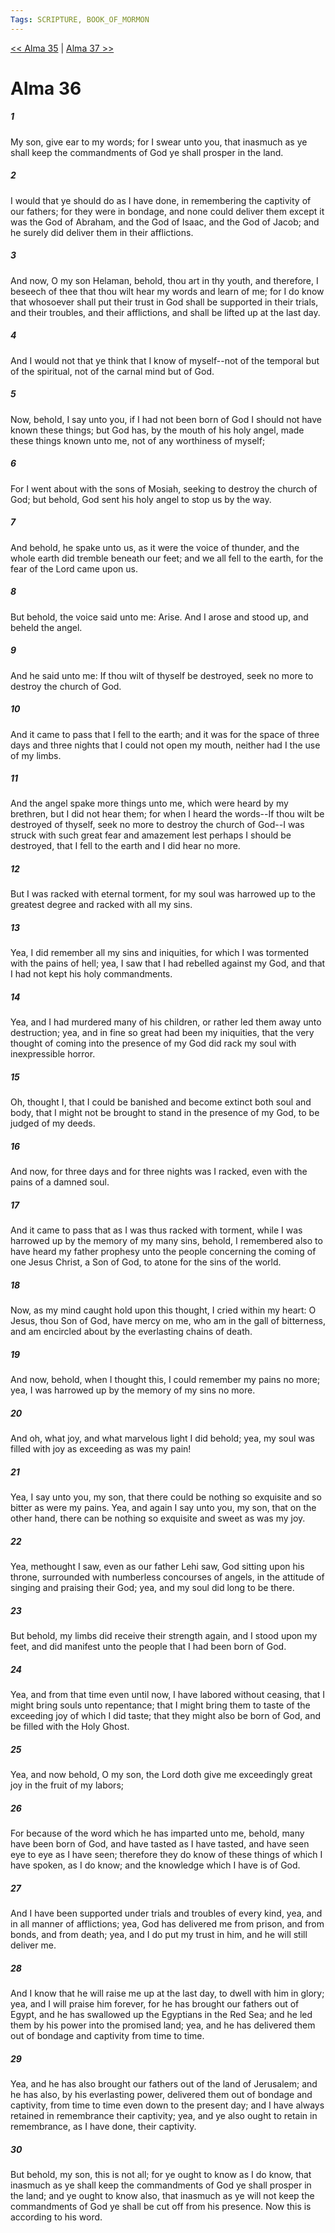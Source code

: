 ```yaml
---
Tags: SCRIPTURE, BOOK_OF_MORMON
---
```


[<< Alma 35](BOOK_OF_MORMON/09_Alma/Alma_35.md) | [Alma 37 >>](BOOK_OF_MORMON/09_Alma/Alma_37.md)

# Alma 36

##### 1
 My son, give ear to my words; for I swear unto you, that inasmuch as ye shall keep the commandments of God ye shall prosper in the land.
##### 2
 I would that ye should do as I have done, in remembering the captivity of our fathers; for they were in bondage, and none could deliver them except it was the God of Abraham, and the God of Isaac, and the God of Jacob; and he surely did deliver them in their afflictions.
##### 3
 And now, O my son Helaman, behold, thou art in thy youth, and therefore, I beseech of thee that thou wilt hear my words and learn of me; for I do know that whosoever shall put their trust in God shall be supported in their trials, and their troubles, and their afflictions, and shall be lifted up at the last day.
##### 4
 And I would not that ye think that I know of myself--not of the temporal but of the spiritual, not of the carnal mind but of God.
##### 5
 Now, behold, I say unto you, if I had not been born of God I should not have known these things; but God has, by the mouth of his holy angel, made these things known unto me, not of any worthiness of myself;
##### 6
 For I went about with the sons of Mosiah, seeking to destroy the church of God; but behold, God sent his holy angel to stop us by the way.
##### 7
 And behold, he spake unto us, as it were the voice of thunder, and the whole earth did tremble beneath our feet; and we all fell to the earth, for the fear of the Lord came upon us.
##### 8
 But behold, the voice said unto me: Arise. And I arose and stood up, and beheld the angel.
##### 9
 And he said unto me: If thou wilt of thyself be destroyed, seek no more to destroy the church of God.
##### 10
 And it came to pass that I fell to the earth; and it was for the space of three days and three nights that I could not open my mouth, neither had I the use of my limbs.
##### 11
 And the angel spake more things unto me, which were heard by my brethren, but I did not hear them; for when I heard the words--If thou wilt be destroyed of thyself, seek no more to destroy the church of God--I was struck with such great fear and amazement lest perhaps I should be destroyed, that I fell to the earth and I did hear no more.
##### 12
 But I was racked with eternal torment, for my soul was harrowed up to the greatest degree and racked with all my sins.
##### 13
 Yea, I did remember all my sins and iniquities, for which I was tormented with the pains of hell; yea, I saw that I had rebelled against my God, and that I had not kept his holy commandments.
##### 14
 Yea, and I had murdered many of his children, or rather led them away unto destruction; yea, and in fine so great had been my iniquities, that the very thought of coming into the presence of my God did rack my soul with inexpressible horror.
##### 15
 Oh, thought I, that I could be banished and become extinct both soul and body, that I might not be brought to stand in the presence of my God, to be judged of my deeds.
##### 16
 And now, for three days and for three nights was I racked, even with the pains of a damned soul.
##### 17
 And it came to pass that as I was thus racked with torment, while I was harrowed up by the memory of my many sins, behold, I remembered also to have heard my father prophesy unto the people concerning the coming of one Jesus Christ, a Son of God, to atone for the sins of the world.
##### 18
 Now, as my mind caught hold upon this thought, I cried within my heart: O Jesus, thou Son of God, have mercy on me, who am in the gall of bitterness, and am encircled about by the everlasting chains of death.
##### 19
 And now, behold, when I thought this, I could remember my pains no more; yea, I was harrowed up by the memory of my sins no more.
##### 20
 And oh, what joy, and what marvelous light I did behold; yea, my soul was filled with joy as exceeding as was my pain!
##### 21
 Yea, I say unto you, my son, that there could be nothing so exquisite and so bitter as were my pains. Yea, and again I say unto you, my son, that on the other hand, there can be nothing so exquisite and sweet as was my joy.
##### 22
 Yea, methought I saw, even as our father Lehi saw, God sitting upon his throne, surrounded with numberless concourses of angels, in the attitude of singing and praising their God; yea, and my soul did long to be there.
##### 23
 But behold, my limbs did receive their strength again, and I stood upon my feet, and did manifest unto the people that I had been born of God.
##### 24
 Yea, and from that time even until now, I have labored without ceasing, that I might bring souls unto repentance; that I might bring them to taste of the exceeding joy of which I did taste; that they might also be born of God, and be filled with the Holy Ghost.
##### 25
 Yea, and now behold, O my son, the Lord doth give me exceedingly great joy in the fruit of my labors;
##### 26
 For because of the word which he has imparted unto me, behold, many have been born of God, and have tasted as I have tasted, and have seen eye to eye as I have seen; therefore they do know of these things of which I have spoken, as I do know; and the knowledge which I have is of God.
##### 27
 And I have been supported under trials and troubles of every kind, yea, and in all manner of afflictions; yea, God has delivered me from prison, and from bonds, and from death; yea, and I do put my trust in him, and he will still deliver me.
##### 28
 And I know that he will raise me up at the last day, to dwell with him in glory; yea, and I will praise him forever, for he has brought our fathers out of Egypt, and he has swallowed up the Egyptians in the Red Sea; and he led them by his power into the promised land; yea, and he has delivered them out of bondage and captivity from time to time.
##### 29
 Yea, and he has also brought our fathers out of the land of Jerusalem; and he has also, by his everlasting power, delivered them out of bondage and captivity, from time to time even down to the present day; and I have always retained in remembrance their captivity; yea, and ye also ought to retain in remembrance, as I have done, their captivity.
##### 30
 But behold, my son, this is not all; for ye ought to know as I do know, that inasmuch as ye shall keep the commandments of God ye shall prosper in the land; and ye ought to know also, that inasmuch as ye will not keep the commandments of God ye shall be cut off from his presence. Now this is according to his word.
